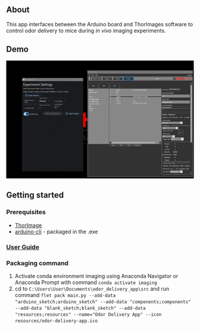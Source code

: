 ## About

This app interfaces between the Arduino board and ThorImages software to control odor delivery to mice during *in vivo* imaging experiments.

## Demo

![](https://github.com/janeswh/odor_delivery_app/blob/master/media/demo.gif)

## Getting started

### Prerequisites

* [ThorImage](https://www.thorlabs.com/newgrouppage9.cfm?objectgroup_id=9072#ad-image-0)
* [arduino-cli](https://github.com/arduino/arduino-cli) - packaged in the .exe

### [User Guide](https://github.com/janeswh/odor_delivery_app/blob/master/instructions.md)

### Packaging command
1. Activate conda environment imaging using Anaconda Navigator or Anaconda Prompt with command `conda activate imaging`
2. cd to `C:\Users\User\Documents\odor_delivery_app\src` and run command `flet pack main.py --add-data "arduino_sketch;arduino_sketch" --add-data "components;components" --add-data "blank_sketch;blank_sketch" --add-data "resources;resources" --name="Odor Delivery App" --icon resources/odor-delivery-app.ico`